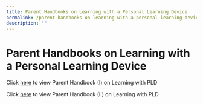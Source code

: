 ```yaml
---
title: Parent Handbooks on Learning with a Personal Learning Device
permalink: /parent-handbooks-on-learning-with-a-personal-learning-device/useful-information/permalink
description: ""
---
```

Parent Handbooks on Learning with a Personal Learning Device
============================================================

Click [here](/files/IP2%20-%20Parent%20Handbook%20I%20on%20Learning%20with%20a%20PLD_8%20Dec%2021%20(1).pdf) to view Parent Handbook (I) on Learning with PLD

Click [here](/files/IP3%20-%20Parent%20Handbook%20II%20on%20Learning%20with%20a%20PLD_8%20Dec%2021.pdf) to view Parent Handbook (II) on Learning with PLD